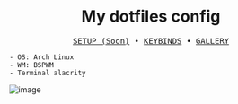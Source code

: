 
<div align="justify">

<div align="center">
<h1>My dotfiles config</h1>
</div>


<pre align="center">
<a href="#">SETUP (Soon)</a> • <a href="#keybinds">KEYBINDS</a> • <a href="#screenshots">GALLERY</a></a>
</pre>


```
- OS: Arch Linux
- WM: BSPWM
- Terminal alacrity
```
![image](https://github.com/user-attachments/assets/3f11a405-2f13-4a52-8d81-a7408f0df5cd)
